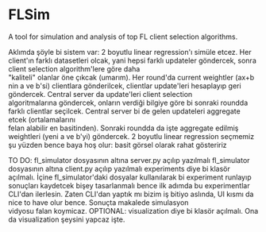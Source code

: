 # FLSim

A tool for simulation and analysis of top FL client selection algorithms.

Aklımda şöyle bi sistem var:
2 boyutlu linear regression'ı simüle etcez. Her client'ın farklı datasetleri olcak, yani hepsi farklı updateler göndercek, sonra client selection algorithm'lere göre daha \
"kaliteli" olanlar öne çıkcak (umarım).
Her round'da current weightler (ax+b nin a ve b'si) clientlara gönderilcek, clientlar update'leri hesaplayıp geri göndercek. Central server da update'leri client selection \
algoritmalarına göndercek, onların verdiği bilgiye göre bi sonraki roundda farklı clientlar seçilcek. Central server bi de gelen updateleri aggregate etcek (ortalamalarını \
felan alabilir en basitinden). Sonraki roundda da işte aggregate edilmiş weightleri (yeni a ve b'yi) göndercek.
2 boyutlu linear regression seçmemiz şu yüzden bence baya hoş olur:
    basit
    görsel olarak rahat gösteririz

TO DO:
fl_simulator dosyasının altına server.py açılıp yazılmalı
fl_simulator dosyasının altına client.py açılıp yazılmalı
experiments diye bi klasör açılmalı. İçine fl_simulator'daki dosyalar kullanılarak bi experiment runlayıp sonuçları kaydetcek bişey tasarlanmalı
    bence ilk adımda bu experimentlar CLI'dan ilerlesin. Zaten CLI'dan yaptık mı bizim iş bitiyo aslında, UI kısmı da nice to have olur bence. Sonuçta makalede simulasyon \
    vidyosu falan koymicaz.
OPTIONAL: visualization diye bi klasör açılmalı. Ona da visualization şeysini yapcaz işte.
